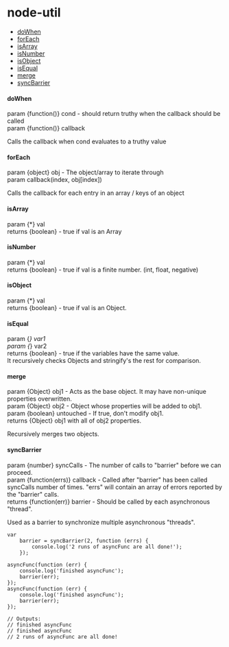 # node-util #

* [doWhen](#markdown-header-doWhen)
* [forEach](#markdown-header-foreach)
* [isArray](#markdown-header-isArray)
* [isNumber](#markdown-header-isNumber)
* [isObject](#markdown-header-isObject)
* [isEqual](#markdown-header-isEqual)
* [merge](#markdown-header-merge)
* [syncBarrier](#markdown-header-syncBarrier)

#### doWhen
param {function()} cond - should return truthy when the callback should be called  
param {function()} callback

Calls the callback when cond evaluates to a truthy value

#### forEach
param {object} obj - The object/array to iterate through  
param callback(index, obj[index])

Calls the callback for each entry in an array / keys of an object

#### isArray
param {*} val  
returns {boolean} - true if val is an Array

#### isNumber  
param {*} val  
returns {boolean} - true if val is a finite number. (int, float, negative)

#### isObject
param {*} val  
returns {boolean} - true if val is an Object.

#### isEqual
param {*} var1  
param {*} var2  
returns {boolean} - true if the variables have the same value.  
It recursively checks Objects and stringify's the rest for comparison.

#### merge
param {Object} obj1 - Acts as the base object. It may have non-unique properties overwritten.  
param {Object} obj2 - Object whose properties will be added to obj1.  
param {boolean} untouched - If true, don't modify obj1.  
returns {Object} obj1 with all of obj2 properties.

Recursively merges two objects.

#### syncBarrier
param {number} syncCalls - The number of calls to "barrier" before we can proceed.  
param {function(errs)} callback - Called after "barrier" has been called syncCalls number 
of times. "errs" will contain an array of errors reported by the "barrier" calls.  
returns {function(err)} barrier - Should be called by each asynchronous "thread".

Used as a barrier to synchronize multiple asynchronous "threads".

```
var
    barrier = syncBarrier(2, function (errs) {
        console.log('2 runs of asyncFunc are all done!');
    });
    
asyncFunc(function (err) {
    console.log('finished asyncFunc');
    barrier(err);
});
asyncFunc(function (err) {
    console.log('finished asyncFunc');
    barrier(err);
});

// Outputs:
// finished asyncFunc
// finished asyncFunc
// 2 runs of asyncFunc are all done!
```
